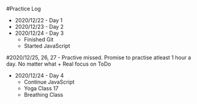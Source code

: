 #Practice Log

- 2020/12/22 - Day 1
- 2020/12/23 - Day 2
- 2020/12/24 - Day 3
  - Finished Git
  - Started JavaScript

#2020/12/25, 26, 27 - Practive missed. Promise to practise atleast 1 hour a day. No matter what + Real focus on ToDo

- 2020/12/24 - Day 4
  - Continue JavaScript
  - Yoga Class 17
  - Breathing Class